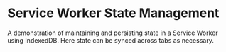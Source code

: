 # Service Worker State Management

A demonstration of maintaining and persisting state in a Service Worker using IndexedDB. Here state can be synced across tabs as necessary.

